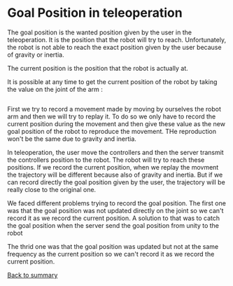 # Goal Position in teleoperation

The goal position is the wanted position given by the user in the teleoperation. It is the position that the robot will try to reach.
Unfortunately, the robot is not able to reach the exact position given by the user because of gravity or inertia.

The current position is the position that the robot is actually at.

It is possible at any time to get the current position of the robot by taking the value on the joint of the arm :
```
```
First we try to record a movement made by moving by ourselves the robot arm and then we will try to replay it. To do so we only have to record the current position during the movement and then give these value as the new goal position of the robot to reproduce the movement.
THe reproduction won't be the same due to gravity and inertia.



In teleoperation, the user move the controllers and then the server transmit the controllers position to the robot. The robot will try to reach these positions. If we record the current position, when we replay the movment the trajectory will be different because also of gravity and inertia. But if we  can record directly the goal position given by the user, the trajectory will be really close to the original one.

We faced different problems trying to record the goal position. 
The first one was that the goal position was not updated directly on the joint so we can't record it as we record the current position.
A solution to that was to catch the goal position when the server send the goal position from unity to the robot

The thrid one was that the goal position was updated but not at the same frequency as the current position so we can't record it as we record the current position.


[Back to summary](README.md)